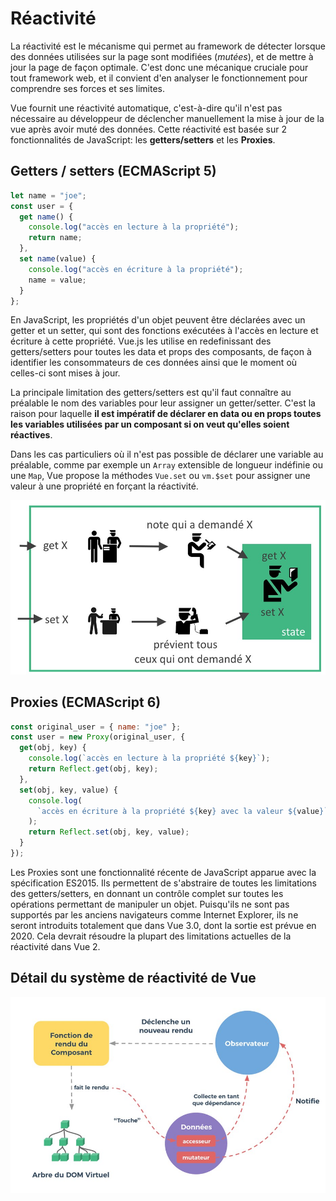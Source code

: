 # Réactivité

La réactivité est le mécanisme qui permet au framework de détecter lorsque des données utilisées sur la page sont modifiées (_mutées_), et de mettre à jour la page de façon optimale. C'est donc une mécanique cruciale pour tout framework web, et il convient d'en analyser le fonctionnement pour comprendre ses forces et ses limites.

Vue fournit une réactivité automatique, c'est-à-dire qu'il n'est pas nécessaire au développeur de déclencher manuellement la mise à jour de la vue après avoir muté des données. Cette réactivité est basée sur 2 fonctionnalités de JavaScript: les **getters/setters** et les **Proxies**.

## Getters / setters (ECMAScript 5)

```js
let name = "joe";
const user = {
  get name() {
    console.log("accès en lecture à la propriété");
    return name;
  },
  set name(value) {
    console.log("accès en écriture à la propriété");
    name = value;
  }
};
```

En JavaScript, les propriétés d'un objet peuvent être déclarées avec un getter et un setter, qui sont des fonctions exécutées à l'accès en lecture et écriture à cette propriété. Vue.js les utilise en redefinissant des getters/setters pour toutes les data et props des composants, de façon à identifier les consommateurs de ces données ainsi que le moment où celles-ci sont mises à jour.

La principale limitation des getters/setters est qu'il faut connaître au préalable le nom des variables pour leur assigner un getter/setter. C'est la raison pour laquelle **il est impératif de déclarer en data ou en props toutes les variables utilisées par un composant si on veut qu'elles soient réactives**.

Dans les cas particuliers où il n'est pas possible de déclarer une variable au préalable, comme par exemple un `Array` extensible de longueur indéfinie ou une `Map`, Vue propose la méthodes `Vue.set` ou `vm.$set` pour assigner une valeur à une propriété en forçant la réactivité.

![Principe de réactivité basé sur les getters/setters](../../assets/getters-setters_fr.jpg)

## Proxies (ECMAScript 6)

```js
const original_user = { name: "joe" };
const user = new Proxy(original_user, {
  get(obj, key) {
    console.log(`accès en lecture à la propriété ${key}`);
    return Reflect.get(obj, key);
  },
  set(obj, key, value) {
    console.log(
      `accès en écriture à la propriété ${key} avec la valeur ${value}`
    );
    return Reflect.set(obj, key, value);
  }
});
```

Les Proxies sont une fonctionnalité récente de JavaScript apparue avec la spécification ES2015. Ils permettent de s'abstraire de toutes les limitations des getters/setters, en donnant un contrôle complet sur toutes les opérations permettant de manipuler un objet. Puisqu'ils ne sont pas supportés par les anciens navigateurs comme Internet Explorer, ils ne seront introduits totalement que dans Vue 3.0, dont la sortie est prévue en 2020. Cela devrait résoudre la plupart des limitations actuelles de la réactivité dans Vue 2.

## Détail du système de réactivité de Vue

![Schéma du système de réactivité de Vue](../../assets/vue-reactivity_fr.jpg)
